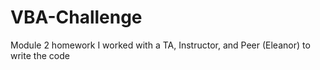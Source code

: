 # VBA-Challenge
Module 2 homework
I worked with a TA, Instructor, and Peer (Eleanor) to write the code
